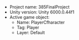 <!-- UNITY CODE ASSIST INSTRUCTIONS START -->
- Project name: 385FinalProject
- Unity version: Unity 6000.0.44f1
- Active game object:
  - Name: PlayerCfharacter
  - Tag: Player
  - Layer: Default
<!-- UNITY CODE ASSIST INSTRUCTIONS END -->